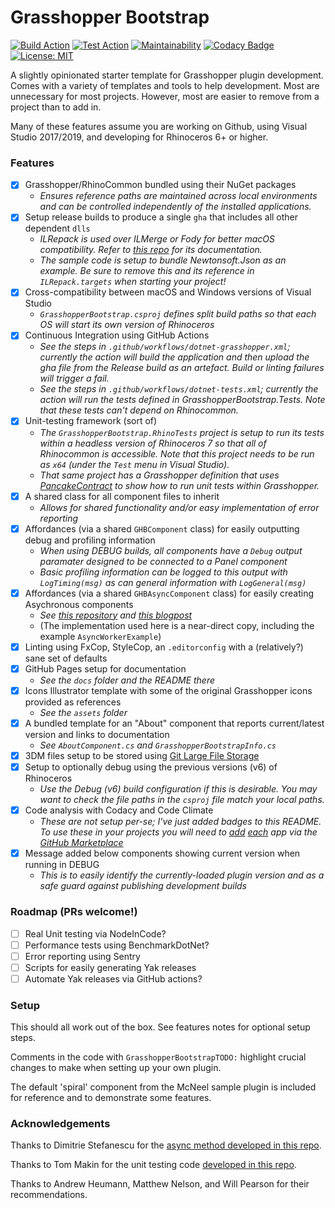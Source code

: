 # Grasshopper Bootstrap

[![Build Action](https://github.com/philipbelesky/GrasshopperBootstrap/workflows/Build%20Grasshopper%20Plugin/badge.svg)](https://github.com/philipbelesky/GrasshopperBootstrap/actions/workflows/dotnet-grasshopper.yml)
[![Test Action](https://github.com/philipbelesky/GrasshopperBootstrap/workflows/Test%20Grasshopper%20Plugin/badge.svg)](https://github.com/philipbelesky/GrasshopperBootstrap/actions/workflows/dotnet-tests.yml)
[![Maintainability](https://api.codeclimate.com/v1/badges/20e0e2fd92a1951ccb20/maintainability)](https://codeclimate.com/github/philipbelesky/GrasshopperBootstrap/maintainability)
[![Codacy Badge](https://app.codacy.com/project/badge/Grade/6a5919298be744a2bc1018bd9e0ec1c2)](https://www.codacy.com/manual/philipbelesky/GrasshopperBootstrap?utm_source=github.com&amp;utm_medium=referral&amp;utm_content=philipbelesky/GrasshopperBootstrap&amp;utm_campaign=Badge_Grade)
[![License: MIT](https://img.shields.io/badge/License-MIT-yellow.svg)](https://opensource.org/licenses/MIT)

A slightly opinionated starter template for Grasshopper plugin development. Comes with a variety of templates and tools to help development. Most are unnecessary for most projects. However, most are easier to remove from a project than to add in.

Many of these features assume you are working on Github, using Visual Studio 2017/2019, and developing for Rhinoceros 6+ or higher.

### Features

- [X] Grasshopper/RhinoCommon bundled using their NuGet packages
  - *Ensures reference paths are maintained across local environments and can be controlled independently of the installed applications.*
- [X] Setup release builds to produce a single `gha` that includes all other dependent `dlls`
  - *ILRepack is used over ILMerge or Fody for better macOS compatibility. Refer to [this repo](https://github.com/ravibpatel/ILRepack.Lib.MSBuild.Task) for its documentation.*
  - *The sample code is setup to bundle Newtonsoft.Json as an example. Be sure to remove this and its reference in `ILRepack.targets` when starting your project!*
- [X] Cross-compatibility between macOS and Windows versions of Visual Studio
  - *`GrasshopperBootstrap.csproj` defines split build paths so that each OS will start its own version of Rhinoceros*
- [X] Continuous Integration using GitHub Actions
  - *See the steps in `.github/workflows/dotnet-grasshopper.xml`; currently the action will build the application and then upload the gha file from the Release build as an artefact. Build or linting failures will trigger a fail.*
  - *See the steps in `.github/workflows/dotnet-tests.xml`; currently the action will run the tests defined in GrasshopperBootstrap.Tests. Note that these tests can't depend on Rhinocommon.*
- [X] Unit-testing framework (sort of)
  - *The `GrasshopperBootstrap.RhinoTests` project is setup to run its tests within a headless version of Rhinoceros 7 so that all of Rhinocommon is accessible. Note that this project needs to be run as `x64` (under the `Test` menu in Visual Studio).*
  - *That same project has a Grasshopper definition that uses [PancakeContract](https://www.food4rhino.com/app/pancakecontract) to show how to run unit tests within Grasshopper.*
- [X] A shared class for all component files to inherit
  - *Allows for shared functionality and/or easy implementation of error reporting*
- [X] Affordances (via a shared `GHBComponent` class) for easily outputting debug and profiling information
  - *When using DEBUG builds, all components have a `Debug` output paramater designed to be connected to a Panel component*
  - *Basic profiling information can be logged to this output with `LogTiming(msg)` as can general information with `LogGeneral(msg)`*
- [X] Affordances (via a shared `GHBAsyncComponent` class) for easily creating Asychronous components
  - *See [this repository](https://github.com/specklesystems/GrasshopperAsyncComponent/tree/main) and [this blogpost](https://speckle.systems/blog/async-gh/)*
  - (The implementation used here is a near-direct copy, including the example `AsyncWorkerExample`)
- [X] Linting using FxCop, StyleCop, an `.editorconfig` with a (relatively?) sane set of defaults
- [X] GitHub Pages setup for documentation
  - *See the `docs` folder and the README there*
- [X] Icons Illustrator template with some of the original Grasshopper icons provided as references
  - *See the `assets` folder*
- [X] A bundled template for an "About" component that reports current/latest version and links to documentation
  - *See `AboutComponent.cs` and `GrasshopperBootstrapInfo.cs`*
- [X] 3DM files setup to be stored using [Git Large File Storage](https://git-lfs.github.com)
- [X] Setup to optionally debug using the previous versions (v6) of Rhinoceros
  - *Use the Debug (v6) build configuration if this is desirable. You may want to check the file paths in the `csproj` file match your local paths.*
- [X] Code analysis with Codacy and Code Climate
  - *These are not setup per-se; I've just added badges to this README. To use these in your projects you will need to [add](https://github.com/marketplace/codacy) [each](https://github.com/marketplace/code-climate) app via the [GitHub Marketplace](https://github.com/marketplace/code-climate)*
- [X] Message added below components showing current version when running in DEBUG
  - *This is to easily identify the currently-loaded plugin version and as a safe guard against publishing development builds*

### Roadmap (PRs welcome!)

- [ ] Real Unit testing via NodeInCode?
- [ ] Performance tests using BenchmarkDotNet?
- [ ] Error reporting using Sentry
- [ ] Scripts for easily generating Yak releases
- [ ] Automate Yak releases via GitHub actions?

### Setup

This should all work out of the box. See features notes for optional setup steps.

Comments in the code with `GrasshopperBootstrapTODO:` highlight crucial changes to make when setting up your own plugin.

The default 'spiral' component from the McNeel sample plugin is included for reference and to demonstrate some features.

### Acknowledgements

Thanks to Dimitrie Stefanescu for the [async method developed in this repo](https://github.com/specklesystems/GrasshopperAsyncComponent/tree/main).

Thanks to Tom Makin for the unit testing code [developed in this repo](https://github.com/tmakin/RhinoCommonUnitTesting).

Thanks to Andrew Heumann, Matthew Nelson, and Will Pearson for their recommendations.
